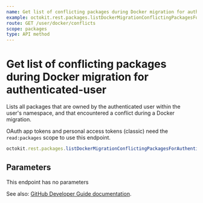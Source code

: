 ```yaml
---
name: Get list of conflicting packages during Docker migration for authenticated-user
example: octokit.rest.packages.listDockerMigrationConflictingPackagesForAuthenticatedUser()
route: GET /user/docker/conflicts
scope: packages
type: API method
---
```


# Get list of conflicting packages during Docker migration for authenticated-user

Lists all packages that are owned by the authenticated user within the user's namespace, and that encountered a conflict during a Docker migration.

OAuth app tokens and personal access tokens (classic) need the `read:packages` scope to use this endpoint.

```js
octokit.rest.packages.listDockerMigrationConflictingPackagesForAuthenticatedUser();
```

## Parameters

This endpoint has no parameters

See also: [GitHub Developer Guide documentation](https://docs.github.com/rest/packages/packages#get-list-of-conflicting-packages-during-docker-migration-for-authenticated-user).
